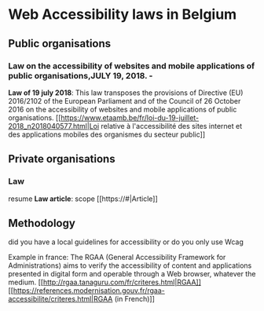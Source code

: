 # Web Accessibility laws in Belgium
## Public organisations
### Law on the accessibility of websites and mobile applications of public organisations,JULY 19, 2018. - 
**Law of 19 july 2018**: 
This law transposes the provisions of Directive (EU) 2016/2102 of the European Parliament and of the Council of 26 October 2016 on the accessibility of websites and mobile applications of public organisations.
[[https://www.etaamb.be/fr/loi-du-19-juillet-2018_n2018040577.html|Loi relative à l'accessibilité des sites internet et des applications mobiles des organismes du secteur public]]

## Private organisations
### Law
resume
**Law article**: 
scope
[[https://#|Article]]

## Methodology
did you have a local guidelines for accessibility or do you only use Wcag

Example in france:
The RGAA (General Accessibility Framework for Administrations) aims to verify the accessibility of content and applications presented in digital form and operable through a Web browser, whatever the medium.
[[http://rgaa.tanaguru.com/fr/criteres.html|RGAA]]
[[https://references.modernisation.gouv.fr/rgaa-accessibilite/criteres.html|RGAA (in French)]]

